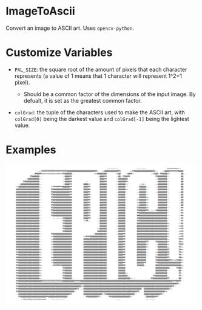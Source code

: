 # ImageToAscii
Convert an image to ASCII art. Uses ```opencv-python```.

# Customize Variables
- ```PXL_SIZE```: the square root of the amount of pixels that each character represents (a value of 1 means that 1 character will represent 1^2=1 pixel).
  - Should be a common factor of the dimensions of the input image. By defualt, it is set as the greatest common factor.
  
- ```colGrad```: the tuple of the characters used to make the ASCII art, with ```colGrad[0]``` being the darkest value and ```colGrad[-1]``` being the lightest value.

# Examples
![test](https://github.com/SeanJxie/ImageToAscii/blob/master/images/test.png)
